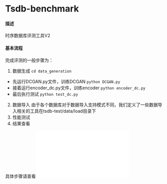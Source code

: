 # Tsdb-benchmark

#### 描述
时序数据库评测工具V2

#### 基本流程

完成评测的一般步骤为：

1. 数据生成
```cd data_generation```
- 先运行DCGAN.py文件，训练DCGAN
	```python DCGAN.py```
- 接着运行encoder_dc.py文件，训练encoder
	```python encoder_dc.py```
- 最后执行测试
	```python test_dc.py```
2. 数据导入
   由于各个数据库对于数据导入支持模式不同，我们定义了一些数据导入相关的工具在tsdb-test/data/load目录下
3. 性能测试
4. 结果查看

具体步骤请查看![时序评测工具使用手册](./documents/时序评测工具使用手册.pdf)
